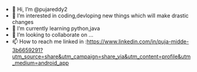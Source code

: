 - 👋 Hi, I’m @pujareddy2
- 👀 I’m interested in coding,devloping new things which will make drastic changes
- 🌱 I’m currently learning python,java
- 💞️ I’m looking to collaborate on ...
- 📫 How to reach me linked in :https://www.linkedin.com/in/puja-midde-3b6659291?utm_source=share&utm_campaign=share_via&utm_content=profile&utm_medium=android_app
<!---
pujareddy2/pujareddy2 is a ✨ special ✨ repository because its `README.md` (this file) appears on your GitHub profile.
You can click the Preview link to take a look at your changes.
--->
